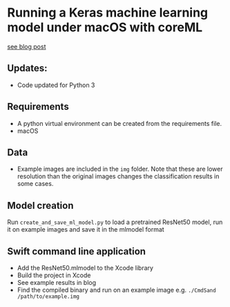 

# Running a Keras machine learning model under macOS with coreML

[see blog post](http://www.birving.com/blog/2017/09/02/the-move-towards-library-agnostic-machine-learning)

## Updates:
- Code updated for Python 3

## Requirements

- A python virtual environment can be created from the requirements file. 
- macOS

## Data

- Example images are included in the `img` folder. Note that these are lower resolution than the original images 
changes the classification results in some cases. 

## Model creation

Run `create_and_save_ml_model.py` to load a pretrained ResNet50 model, 
run it on example images and save it in the mlmodel format

## Swift command line application

- Add the ResNet50.mlmodel to the Xcode library
- Build the project in Xcode
- See example results in blog
- Find the compiled binary and run on an example image e.g. `./CmdSand /path/to/example.img`
